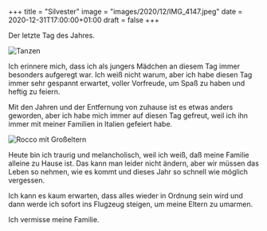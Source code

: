 +++
title = "Silvester"
image = "images/2020/12/IMG_4147.jpeg"
date = 2020-12-31T17:00:00+01:00
draft = false
+++

Der letzte Tag des Jahres.

<!--more-->

![Tanzen](/images/2020/12/IMG_4147.jpeg)

Ich erinnere mich, dass ich als jungers Mädchen an diesem Tag immer besonders aufgeregt war.
Ich weiß nicht warum, aber ich habe diesen Tag immer sehr gespannt erwartet,
voller Vorfreude, um Spaß zu haben und heftig zu feiern.

Mit den Jahren und der Entfernung von zuhause ist es etwas anders geworden,
aber ich habe mich immer auf diesen Tag gefreut, weil ich ihn immer mit meiner
Familien in Italien gefeiert habe.

![Rocco mit Großeltern](/images/2020/12/IMG_8499.jpg)

Heute bin ich traurig und melancholisch, weil ich weiß,
daß meine Familie alleine zu Hause ist. Das kann man leider
nicht ändern, aber wir müssen das Leben so nehmen,
wie es kommt und dieses Jahr so schnell wie möglich vergessen.

Ich kann es kaum erwarten, dass alles wieder in Ordnung sein wird
und dann werde ich sofort ins Flugzeug steigen, um meine Eltern
zu umarmen.

Ich vermisse meine Familie.
